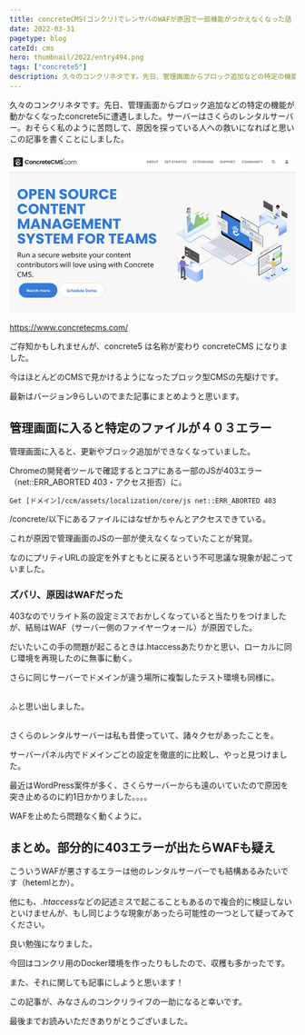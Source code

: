 ```yaml
---
title: concreteCMS(コンクリ)でレンサバのWAFが原因で一部機能がつかえなくなった話
date: 2022-03-31
pagetype: blog
cateId: cms
hero: thumbnail/2022/entry494.png
tags: ["concrete5"]
description: 久々のコンクリネタです。先日、管理画面からブロック追加などの特定の機能が動かなくなったconcrete5に遭遇しました。サーバーはさくらのレンタルサーバー。おそらく私のように苦悶して、原因を探っている人への救いになればと思いこの記事を書くことにしました。
---
```

久々のコンクリネタです。先日、管理画面からブロック追加などの特定の機能が動かなくなったconcrete5に遭遇しました。サーバーはさくらのレンタルサーバー。おそらく私のように苦悶して、原因を探っている人への救いになればと思いこの記事を書くことにしました。
<prof></prof>

![concreteCMS](./images/2022/03/entry494-01.png)

https://www.concretecms.com/

ご存知かもしれませんが、concrete5 は名称が変わり concreteCMS になりました。

今はほとんどのCMSで見かけるようになったブロック型CMSの先駆けです。

<msg txt="フォーラムのみなさんも優しくて、質問したらすぐ答えがかえってきたり私をエンジニアとしてそだててくれたのもこのCMSのおかげ!!"></msg>

最新はバージョン9らしいのでまた記事にまとめようと思います。

<toc id="/blogs/entry494/"></toc>

## 管理画面に入ると特定のファイルが４０３エラー
管理画面に入ると、更新やブロック追加ができなくなっていました。

Chromeの開発者ツールで確認するとコアにある一部のJSが403エラー（net::ERR_ABORTED 403・アクセス拒否）に。

```
Get [ドメイン]/ccm/assets/localization/core/js net::ERR_ABORTED 403
```

/concrete/以下にあるファイルにはなぜかちゃんとアクセスできている。

これが原因で管理画面のJSの一部が使えなくなっていたことが発覚。

<msg txt="コンクリの管理画面はJSで動いてますからね。たまにテーマの作り方が悪くても管理画面側とテーマ側のJSがコンフリクトして動かなくなることもありますしね。"></msg>

なのにプリティURLの設定を外すともとに戻るという不可思議な現象が起こっていました。

### ズバリ、原因はWAFだった
403なのでリライト系の設定ミスでおかしくなっていると当たりをつけましたが、結局はWAF（サーバー側のファイヤーウォール）が原因でした。

だいたいこの手の問題が起こるときは.htaccessあたりかと思い、ローカルに同じ環境を再現したのに無事に動く。

さらに同じサーバーでドメインが違う場所に複製したテスト環境も同様に。

<br>ふと思い出しました。

<br>さくらのレンタルサーバーは私も昔使っていて、諸々クセがあったことを。

サーバーパネル内でドメインごとの設定を徹底的に比較し、やっと見つけました。

<msg txt="犯人はWAF、お前だったのか！"></msg>

最近はWordPress案件が多く、さくらサーバーからも遠のいていたので原因を突き止めるのに約1日かかりました。。。。

<msg txt="WordPressもブロックエディタになったしね。"></msg>

WAFを止めたら問題なく動くように。

## まとめ。部分的に403エラーが出たらWAFも疑え
こういうWAFが悪さするエラーは他のレンタルサーバーでも結構あるみたいです（hetemlとか）。

他にも、<em>.htaccess</em>などの記述ミスで起こることもあるので複合的に検証しないといけませんが、もし同じような現象があったら可能性の一つとして疑ってみてください。

良い勉強になりました。

今回はコンクリ用のDocker環境を作ったりもしたので、収穫も多かったです。

また、それに関しても記事にしようと思います！

<msg txt="concreteCMS の情報は少ないのでもっと発信していかなければ！"></msg>

この記事が、みなさんのコンクリライフの一助になると幸いです。

最後までお読みいただきありがとうございました。

